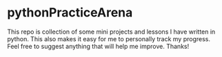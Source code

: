 # pythonPracticeArena
This repo is collection of some mini projects and lessons I have written in python.
This also makes it easy for me to personally track my progress.<br/>
Feel free to suggest anything that will help me improve. Thanks!
